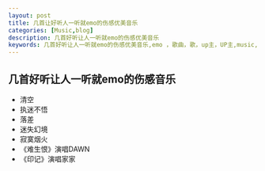 ```yaml
---
layout: post
title: 几首让好听人一听就emo的伤感优美音乐
categories: [Music,blog]
description: 几首好听让人一听就emo的伤感优美音乐
keywords: 几首好听让人一听就emo的伤感优美音乐,emo ，歌曲，歌，up主，UP主,music,Music,音乐
---
```

## 几首好听让人一听就emo的伤感音乐
* 清空
* 执迷不悟
* 落差
* 迷失幻境
* 寂寞烟火
* 《难生恨》演唱DAWN
* 《印记》演唱家家
